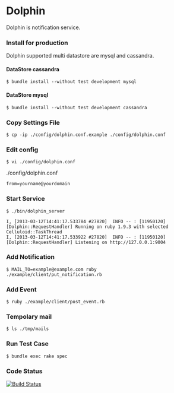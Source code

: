 # Dolphin

Dolphin is notification service.

### Install for production

Dolphin supported multi datastore are mysql and cassandra.

#### DataStore cassandra
```
$ bundle install --without test development mysql
```

#### DataStore mysql
```
$ bundle install --without test development cassandra
```

### Copy Settings File

```
$ cp -ip ./config/dolphin.conf.example ./config/dolphin.conf
```

### Edit config

```
$ vi ./config/dolphin.conf
```

./config/dolphin.conf
```
from=yourname@yourdomain
```

### Start Service

```
$ ./bin/dolphin_server
```

```
I, [2013-03-12T14:41:17.533784 #27820]  INFO -- : [11950120] [Dolphin::RequestHandler] Running on ruby 1.9.3 with selected Celluloid::TaskThread
I, [2013-03-12T14:41:17.533922 #27820]  INFO -- : [11950120] [Dolphin::RequestHandler] Listening on http://127.0.0.1:9004
```

### Add Notification

```
$ MAIL_TO=example@example.com ruby ./example/client/put_notification.rb
```

### Add Event

```
$ ruby ./example/client/post_event.rb
```

### Tempolary mail

```
$ ls ./tmp/mails
```

### Run Test Case

```
$ bundle exec rake spec
```

### Code Status

[![Build Status](https://travis-ci.org/axsh/wakame-dolphin.png?branch=master)](https://travis-ci.org/axsh/wakame-dolphin)

